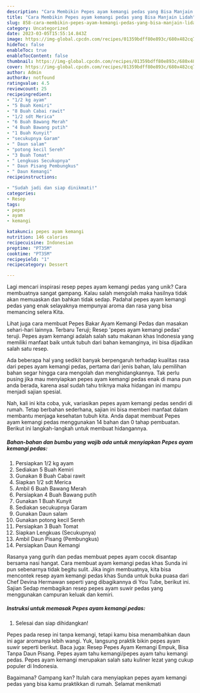 ```yaml
---
description: "Cara Membikin Pepes ayam kemangi pedas yang Bisa Manjain Lidah"
title: "Cara Membikin Pepes ayam kemangi pedas yang Bisa Manjain Lidah"
slug: 858-cara-membikin-pepes-ayam-kemangi-pedas-yang-bisa-manjain-lidah
category: Uncategorized
date: 2023-03-05T15:55:14.843Z
image: https://img-global.cpcdn.com/recipes/01359bdff80e893c/680x482cq70/pepes-ayam-kemangi-pedas-foto-resep-utama.jpg
hideToc: false
enableToc: true
enableTocContent: false
thumbnail: https://img-global.cpcdn.com/recipes/01359bdff80e893c/680x482cq70/pepes-ayam-kemangi-pedas-foto-resep-utama.jpg
cover: https://img-global.cpcdn.com/recipes/01359bdff80e893c/680x482cq70/pepes-ayam-kemangi-pedas-foto-resep-utama.jpg
author: Admin
authorAv: notfound
ratingvalue: 4.5
reviewcount: 25
recipeingredient:
- "1/2 kg ayam"
- "5 Buah Kemiri"
- "8 Buah Cabai rawit"
- "1/2 sdt Merica"
- "6 Buah Bawang Merah"
- "4 Buah Bawang putih"
- "1 Buah Kunyit"
- "secukupnya Garam"
- " Daun salam"
- "potong kecil Sereh"
- "3 Buah Tomat"
- " Lengkuas Secukupnya"
- " Daun Pisang Pembungkus"
- " Daun Kemangi"
recipeinstructions:

- "Sudah jadi dan siap dinikmati!"
categories:
- Resep
tags:
- pepes
- ayam
- kemangi

katakunci: pepes ayam kemangi 
nutrition: 146 calories
recipecuisine: Indonesian
preptime: "PT35M"
cooktime: "PT35M"
recipeyield: "1"
recipecategory: Dessert

---
```





Lagi mencari inspirasi resep pepes ayam kemangi pedas yang unik? Cara membuatnya sangat gampang. Kalau salah mengolah maka hasilnya tidak akan memuaskan dan bahkan tidak sedap. Padahal pepes ayam kemangi pedas yang enak selayaknya mempunyai aroma dan rasa yang bisa memancing selera Kita.





Lihat juga cara membuat Pepes Bakar Ayam Kemangi Pedas dan masakan sehari-hari lainnya. Terbaru Teruji; Resep &#39;pepes ayam kemangi pedas&#39; teruji. Pepes ayam kemangi adalah salah satu makanan khas Indonesia yang memiliki manfaat baik untuk tubuh dari bahan kemanginya, ini bisa dijadikan salah satu resep.

Ada beberapa hal yang sedikit banyak berpengaruh terhadap kualitas rasa dari pepes ayam kemangi pedas, pertama dari jenis bahan, lalu pemilihan bahan segar hingga cara mengolah dan menghidangkannya. Tak perlu pusing jika mau menyiapkan pepes ayam kemangi pedas enak di mana pun anda berada, karena asal sudah tahu triknya maka hidangan ini mampu menjadi sajian spesial.






Nah, kali ini kita coba, yuk, variasikan pepes ayam kemangi pedas sendiri di rumah. Tetap berbahan sederhana, sajian ini bisa memberi manfaat dalam membantu menjaga kesehatan tubuh kita. Anda dapat membuat Pepes ayam kemangi pedas menggunakan 14 bahan dan 0 tahap pembuatan. Berikut ini langkah-langkah untuk membuat hidangannya.

<!--inarticleads1-->

##### Bahan-bahan dan bumbu yang wajib ada untuk menyiapkan Pepes ayam kemangi pedas:

1. Persiapkan 1/2 kg ayam
1. Sediakan 5 Buah Kemiri
1. Gunakan 8 Buah Cabai rawit
1. Siapkan 1/2 sdt Merica
1. Ambil 6 Buah Bawang Merah
1. Persiapkan 4 Buah Bawang putih
1. Gunakan 1 Buah Kunyit
1. Sediakan secukupnya Garam
1. Gunakan  Daun salam
1. Gunakan potong kecil Sereh
1. Persiapkan 3 Buah Tomat
1. Siapkan  Lengkuas (Secukupnya)
1. Ambil  Daun Pisang (Pembungkus)
1. Persiapkan  Daun Kemangi


Rasanya yang gurih dan pedas membuat pepes ayam cocok disantap bersama nasi hangat. Cara membuat ayam kemangi pedas khas Sunda ini pun sebenarnya tidak begitu sulit. Jika ingin membuatnya, kita bisa mencontek resep ayam kemangi pedas khas Sunda untuk buka puasa dari Chef Devina Hermawan seperti yang dibagikannya di You Tube, berikut ini. Sajian Sedap membagikan resep pepes ayam suwir pedas yang menggunakan campuran keluak dan kemiri. 

<!--inarticleads2-->

##### Instruksi untuk memasak Pepes ayam kemangi pedas:


1. Selesai dan siap dihidangkan!

Pepes pada resep ini tanpa kemangi, tetapi kamu bisa menambahkan daun ini agar aromanya lebih wangi. Yuk, langsung praktik bikin pepes ayam suwir seperti berikut. Baca juga: Resep Pepes Ayam Kemangi Empuk, Bisa Tanpa Daun Pisang. Pepes ayam tahu kemangi/pepes ayam tahu kemangi pedas. Pepes ayam kemangi merupakan salah satu kuliner lezat yang cukup populer di Indonesia. 

Bagaimana? Gampang kan? Itulah cara menyiapkan pepes ayam kemangi pedas yang bisa kamu praktikkan di rumah. Selamat menikmati
